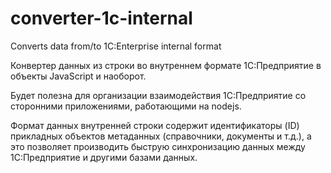 # converter-1c-internal

Converts data from/to 1C:Enterprise internal format

Конвертер данных из строки во внутреннем формате 1С:Предприятие в объекты JavaScript и наоборот.

Будет полезна для организации взаимодействия 1С:Предприятие со сторонними приложениями, работающими на nodejs.

Формат данных внутренней строки содержит идентификаторы (ID) прикладных объектов метаданных (справочники, документы и т.д.), а это позволяет производить быструю синхронизацию данных между 1С:Предприятие и другими базами данных.
